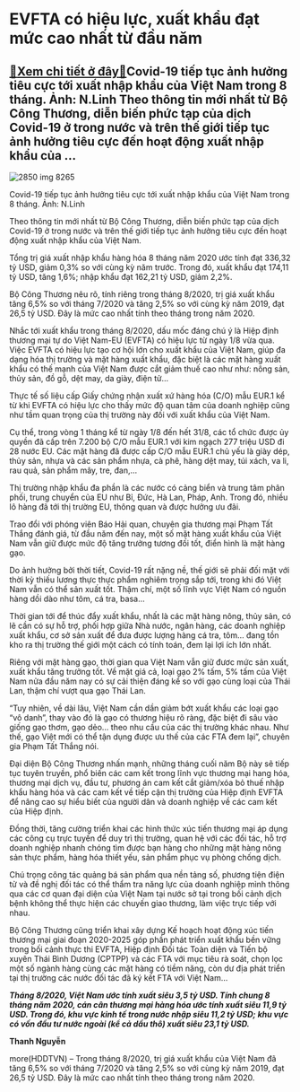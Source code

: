 EVFTA có hiệu lực, xuất khẩu đạt mức cao nhất từ đầu năm
========================================================

[:gift:Xem chi tiết ở đây:gift:](https://hddtvn.com/evfta-co-hieu-luc-xuat-khau-dat-muc-cao-nhat-tu-dau-nam/)Covid-19 tiếp tục ảnh hưởng tiêu cực tới xuất nhập khẩu của Việt Nam trong 8 tháng. Ảnh: N.Linh Theo thông tin mới nhất từ Bộ Công Thương, diễn biến phức tạp của dịch Covid-19 ở trong nước và trên thế giới tiếp tục ảnh hưởng tiêu cực đến hoạt động xuất nhập khẩu của …
----------------------------------------------------------------------------------------------------------------------------------------------------------------------------------------------------------------------------------------------------------------------------





![2850 img 8265](https://haiquanonline.com.vn/stores/news_dataimages/linhntn/062020/03/10/in_article/2850_IMG_8265.jpg?rt=20200905095055 "Hàng hóa XNK tại cảng Hải Phòng. Ảnh: N.Linh")


Covid-19 tiếp tục ảnh hưởng tiêu cực tới xuất nhập khẩu của Việt Nam trong 8 tháng. Ảnh: N.Linh



Theo thông tin mới nhất từ Bộ Công Thương, diễn biến phức tạp của dịch Covid-19 ở trong nước và trên thế giới tiếp tục ảnh hưởng tiêu cực đến hoạt động xuất nhập khẩu của Việt Nam.


Tổng trị giá xuất nhập khẩu hàng hóa 8 tháng năm 2020 ước tính đạt 336,32 tỷ USD, giảm 0,3% so với cùng kỳ năm trước. Trong đó, xuất khẩu đạt 174,11 tỷ USD, tăng 1,6%; nhập khẩu đạt 162,21 tỷ USD, giảm 2,2%.


Bộ Công Thương nêu rõ, tính riêng trong tháng 8/2020, trị giá xuất khẩu tăng 6,5% so với tháng 7/2020 và tăng 2,5% so với cùng kỳ năm 2019, đạt 26,5 tỷ USD. Đây là mức cao nhất tính theo tháng trong năm 2020.


Nhắc tới xuất khẩu trong tháng 8/2020, dấu mốc đáng chú ý là Hiệp định thương mại tự do Việt Nam-EU (EVFTA) có hiệu lực từ ngày 1/8 vừa qua. Việc EVFTA có hiệu lực tạo cơ hội lớn cho xuất khẩu của Việt Nam, giúp đa dạng hóa thị trường và mặt hàng xuất khẩu, đặc biệt là các mặt hàng xuất khẩu có thế mạnh của Việt Nam được cắt giảm thuế cao như như: nông sản, thủy sản, đồ gỗ, dệt may, da giày, điện tử…


Thực tế số liệu cấp Giấy chứng nhận xuất xứ hàng hóa (C/O) mẫu EUR.1 kể từ khi EVFTA có hiệu lực cho thấy mức độ quan tâm của doanh nghiệp cũng như tầm quan trọng của thị trường này đối với xuất khẩu của Việt Nam.


Cụ thể, trong vòng 1 tháng kể từ ngày 1/8 đến hết 31/8, các tổ chức được ủy quyền đã cấp trên 7.200 bộ C/O mẫu EUR.1 với kim ngạch 277 triệu USD đi 28 nước EU. Các mặt hàng đã được cấp C/O mẫu EUR.1 chủ yếu là giày dép, thủy sản, nhựa và các sản phẩm nhựa, cà phê, hàng dệt may, túi xách, va li, rau quả, sản phẩm mây, tre, đan,…


Thị trường nhập khẩu đa phần là các nước có cảng biển và trung tâm phân phối, trung chuyển của EU như Bỉ, Đức, Hà Lan, Pháp, Anh. Trong đó, nhiều lô hàng đã tới thị trường EU, thông quan và được hưởng ưu đãi.


Trao đổi với phóng viên Báo Hải quan, chuyên gia thương mại Phạm Tất Thắng đánh giá, từ đầu năm đến nay, một số mặt hàng xuất khẩu của Việt Nam vẫn giữ được mức độ tăng trưởng tương đối tốt, điển hình là mặt hàng gạo.


Do ảnh hưởng bởi thời tiết, Covid-19 rất nặng nề, thế giới sẽ phải đối mặt với thời kỳ thiếu lương thực thực phẩm nghiêm trọng sắp tới, trong khi đó Việt Nam vẫn có thể sản xuất tốt. Thậm chí, một số lĩnh vực Việt Nam có nguồn hàng dồi dào như tôm, cá tra, basa…


Thời gian tới để thúc đẩy xuất khẩu, nhất là các mặt hàng nông, thủy sản, có lẽ cần có sự hỗ trợ, phối hợp giữa Nhà nước, ngân hàng, các doanh nghiệp xuất khẩu, cơ sở sản xuất để đưa được lượng hàng cá tra, tôm… đang tồn kho ra thị trường thế giới một cách có tính toán, đem lại lợi ích lớn nhất.


Riêng với mặt hàng gạo, thời gian qua Việt Nam vẫn giữ đươc mức sản xuất, xuất khẩu tăng trưởng tốt. Về mặt giá cả, loại gạo 2% tấm, 5% tấm của Việt Nam nửa đầu năm nay có sự cải thiện đáng kể so với gạo cùng loại của Thái Lan, thậm chí vượt qua gạo Thái Lan.


“Tuy nhiên, về dài lâu, Việt Nam cần dần giảm bớt xuất khẩu các loại gạo “vô danh”, thay vào đó là gạo có thương hiệu rõ ràng, đặc biệt đi sâu vào giống gạo thơm, gạo dẻo… theo nhu cầu của các thị trường khác nhau. Như thế, gạo Việt mới có thể tận dụng được ưu thế của các FTA đem lại”, chuyên gia Phạm Tất Thắng nói.


Đại diện Bộ Công Thương nhấn mạnh, những tháng cuối năm Bộ này sẽ tiếp tục tuyên truyền, phổ biến các cam kết trong lĩnh vực thương mại hang hóa, thương mại dịch vụ, đầu tư, phương án cam kết cắt giảm/xóa bỏ thuế nhập khẩu hàng hóa và các cam kết về tiếp cận thị trường của Hiệp định EVFTA để nâng cao sự hiểu biết của người dân và doanh nghiệp về các cam kết của Hiệp định.


Đồng thời, tăng cường triển khai các hình thức xúc tiến thương mại áp dụng các công cụ trực tuyến để duy trì thị trường, quan hệ với các đối tác, hỗ trợ doanh nghiệp nhanh chóng tìm được bạn hàng cho những mặt hàng nông sản thực phẩm, hàng hóa thiết yếu, sản phẩm phục vụ phòng chống dịch.


Chú trọng công tác quảng bá sản phẩm qua nền tảng số, phương tiện điện tử và đề nghị đối tác có thể thẩm tra năng lực của doanh nghiệp mình thông qua các cơ quan đại diện của Việt Nam tại nước sở tại trong bối cảnh dịch bệnh không thể thực hiện các chuyến giao thương, làm việc trực tiếp với nhau.


Bộ Công Thương cũng triển khai xây dựng Kế hoạch hoạt động xúc tiến thương mại giai đoạn 2020-2025 góp phần phát triển xuất khẩu bền vững trong bối cảnh thực thi EVFTA, Hiệp định Đối tác Toàn diện và Tiến bộ xuyên Thái Bình Dương (CPTPP) và các FTA với mục tiêu rà soát, chọn lọc một số ngành hàng cùng các mặt hàng có tiềm năng, còn dư địa phát triển tại thị trường các nước đối tác đã ký kết FTA với Việt Nam…





***Tháng 8/2020, Việt Nam ước tính xuất siêu 3,5 tỷ USD. Tính chung 8 tháng năm 2020, cán cân thương mại hàng hóa ước tính xuất siêu 11,9 tỷ USD. Trong đó, khu vực kinh tế trong nước nhập siêu 11,2 tỷ USD; khu vực có vốn đầu tư nước ngoài (kể cả dầu thô) xuất siêu 23,1 tỷ USD.***




**Thanh Nguyễn**



more(HDDTVN) – Trong tháng 8/2020, trị giá xuất khẩu của Việt Nam đã tăng 6,5% so với tháng 7/2020 và tăng 2,5% so với cùng kỳ năm 2019, đạt 26,5 tỷ USD. Đây là mức cao nhất tính theo tháng trong năm 2020.

